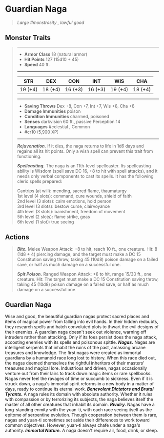 # Guardian Naga
>*Large #monstrosity , lawful good*
## Monster Traits
>___
>- **Armor Class** 18 (natural armor)
>- **Hit Points** 127 (15d10 + 45)
>- **Speed** 40 ft.
>___
>|STR|DEX|CON|INT|WIS|CHA|
>|:---:|:---:|:---:|:---:|:---:|:---:|
>|19 (+4)|18 (+4)|16 (+3)|16 (+3)|19 (+4)|18 (+4)|
>___
>- **Saving Throws** Dex +8, Con +7, Int +7, Wis +8, Cha +8
>- **Damage Immunities** poison
>- **Condition Immunities** charmed, poisoned
>- **Senses** darkvision 60 ft., passive Perception 14
>- **Languages** #celestial , Common
>- #cr10 (5,900 XP)
>___
>***Rejuvenation.*** If it dies, the naga returns to life in 1d6 days and regains all its hit points. Only a wish spell can prevent this trait from functioning.  
>
>***Spellcasting.*** The naga is an 11th-level spellcaster. Its spellcasting ability is Wisdom (spell save DC 16, +8 to hit with spell attacks), and it needs only verbal components to cast its spells. It has the following cleric spells prepared:  
>
>Cantrips (at will): mending, sacred flame, thaumaturgy  
>1st level (4 slots): command, cure wounds, shield of faith  
>2nd level (3 slots): calm emotions, hold person  
>3rd level (3 slots): bestow curse, clairvoyance  
>4th level (3 slots): banishment, freedom of movement  
>5th level (2 slots): flame strike, geas  
>6th level (1 slot): true seeing  
>
## Actions
>***Bite.*** Melee Weapon Attack: +8 to hit, reach 10 ft., one creature. Hit: 8 (1d8 + 4) piercing damage, and the target must make a DC 15 Constitution saving throw, taking 45 (10d8) poison damage on a failed save, or half as much damage on a successful one.  
>
>***Spit Poison.*** Ranged Weapon Attack: +8 to hit, range 15/30 ft., one creature. Hit: The target must make a DC 15 Constitution saving throw, taking 45 (10d8) poison damage on a failed save, or half as much damage on a successful one.
## Guardian Naga
Wise and good, the beautiful guardian nagas protect sacred places and items of magical power from falling into evil hands. In their hidden redoubts, they research spells and hatch convoluted plots to thwart the evil designs of their enemies.
A guardian naga doesn't seek out violence, warning off intruders rather than attacking. Only if its foes persist does the naga attack, accosting enemies with its spells and poisonous spittle.
***Nagas.*** Nagas are intelligent serpents that inhabit the ruins of the past, amassing arcane treasures and knowledge.
The first nagas were created as immortal guardians by a humanoid race long lost to history. When this race died out, the nagas deemed themselves the rightful inheritors of their masters' treasures and magical lore. Industrious and driven, nagas occasionally venture out from their lairs to track down magic items or rare spellbooks.
Nagas never feel the ravages of time or succumb to sickness. Even if it is struck down, a naga's immortal spirit reforms in a new body in a matter of days, ready to continue its eternal work.
***Benevolent Dictators and Brutal Tyrants.***  A naga rules its domain with absolute authority. Whether it rules with compassion or by terrorizing its subjects, the naga believes itself the master of all other creatures that inhabit its domain.
***Rivalry.***  Nagas have a long-standing enmity with the yuan-ti, with each race seeing itself as the epitome of serpentine evolution. Though cooperation between them is rare, nagas and yuan-ti sometimes set aside their differences to work toward common objectives. However, yuan-ti always chafe under a naga's authority.
***Immortal Nature.***  A naga doesn't require air, food, drink, or sleep.